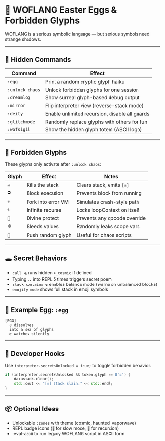 # 🥚 WOFLANG Easter Eggs & Forbidden Glyphs

WOFLANG is a serious symbolic language — but serious symbols need strange shadows.

---

## 🧩 Hidden Commands

| Command         | Effect |
|----------------|--------|
| `:egg`          | Print a random cryptic glyph haiku |
| `:unlock chaos` | Unlock forbidden glyphs for one session |
| `:dreamlog`     | Show surreal glyph-based debug output |
| `:mirror`       | Flip interpreter view (reverse-stack mode) |
| `:deity`        | Enable unlimited recursion, disable all guards |
| `:glitchmode`   | Randomly replace glyphs with others for fun |
| `:wofsigil`     | Show the hidden glyph totem (ASCII logo) |

---

## 🚫 Forbidden Glyphs

These glyphs only activate after `:unlock chaos`:

| Glyph | Effect             | Notes |
|-------|--------------------|-------|
| `☠`   | Kills the stack    | Clears stack, emits `[☠]` |
| `⛔`   | Block execution    | Prevents block from running |
| `💀`   | Fork into error VM | Simulates crash-style path |
| `🌀`   | Infinite recurse   | Locks loopContext on itself |
| `🧿`   | Divine protect     | Prevents any opcode override |
| `🩸`   | Bleeds values      | Randomly leaks scope vars |
| `🎲`   | Push random glyph  | Useful for chaos scripts |

---

## 🕳️ Secret Behaviors

- `call 🛸` runs hidden `⊕_cosmic` if defined
- Typing `..` into REPL 5 times triggers secret poem
- `stack contains ☯` enables balance mode (warns on unbalanced blocks)
- `emojify mode` shows full stack in emoji symbols

---

## 🎨 Example Egg: `:egg`

```text
[EGG]
  ∂ dissolves
  into a sea of glyphs
  ⍺ watches silently
```

---

## 🧙 Developer Hooks

Use `interpreter.secretsUnlocked = true;` to toggle forbidden behavior.

```cpp
if (interpreter.secretsUnlocked && token.glyph == U'☠') {
    dataStack.clear();
    std::cout << "[☠] Stack slain." << std::endl;
}
```

---

## 📦 Optional Ideas

- Unlockable `:zones` with theme (cosmic, haunted, vaporwave)
- REPL badge icons (🐢 for slow mode, 🧠 for recursion)
- :eval-ascii to run legacy WOFLANG script in ASCII form

